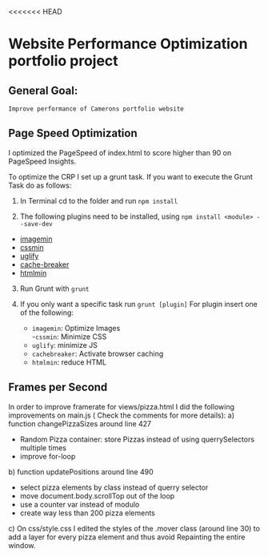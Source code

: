 <<<<<<< HEAD
# Website Performance Optimization portfolio project
## General Goal:
	Improve performance of Camerons portfolio website

## Page Speed Optimization
I optimized the PageSpeed of index.html to score higher than 90 on PageSpeed Insights.

To optimize the CRP I set up a grunt task. If you want to execute the Grunt Task do as follows:

1. In Terminal cd to the folder and run `npm install`

2. The following plugins need to be installed,
using `npm install <module> --save-dev`

- [imagemin](https://www.npmjs.com/package/grunt-contrib-imagemin)
- [cssmin](https://www.npmjs.com/package/grunt-contrib-cssmin)
- [uglify](https://www.npmjs.com/package/grunt-contrib-uglify)
- [cache-breaker](https://www.npmjs.com/package/grunt-cache-breaker)
- [htmlmin](https://www.npmjs.com/package/grunt-contrib-htmlmin)

3. Run Grunt with `grunt`

4. If you only want a specific task run `grunt [plugin]`
	For plugin insert one of the following:
	- `imagemin`: Optimize Images		
	-`cssmin`: Minimize CSS
	- `uglify`: minimize JS
	- `cachebreaker`: Activate browser caching
	- `htmlmin`: reduce HTML

## Frames per Second

In order to improve framerate for views/pizza.html I did the following improvements on main.js ( Check the comments for more details):
a) function changePizzaSizes around line 427
-  Random Pizza container: store Pizzas instead of using querrySelectors multiple times
-  improve for-loop

b) function updatePositions around line 490
- select pizza elements by class instead of querry selector
- move document.body.scrollTop out of the loop
- use a counter var instead of modulo
- create way less than 200 pizza elements

c) On css/style.css I edited the styles of the .mover class (around line 30) to add a layer for every pizza element and thus avoid Repainting the entire window.
